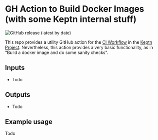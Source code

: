 # GH Action to Build Docker Images (with some Keptn internal stuff)
![GitHub release (latest by date)](https://img.shields.io/github/v/release/keptn/gh-action-build-docker-image)

This repo provides a utility GitHub action for the [CI Workflow](https://github.com/keptn/keptn/tree/master/.github/workflows) in the [Keptn Project](https://github.com/keptn). Nevertheless, this action provides a very basic functionality, as in "Build a docker image and do some sanity checks".

## Inputs

* Todo

## Outputs

* Todo

## Example usage

Todo
